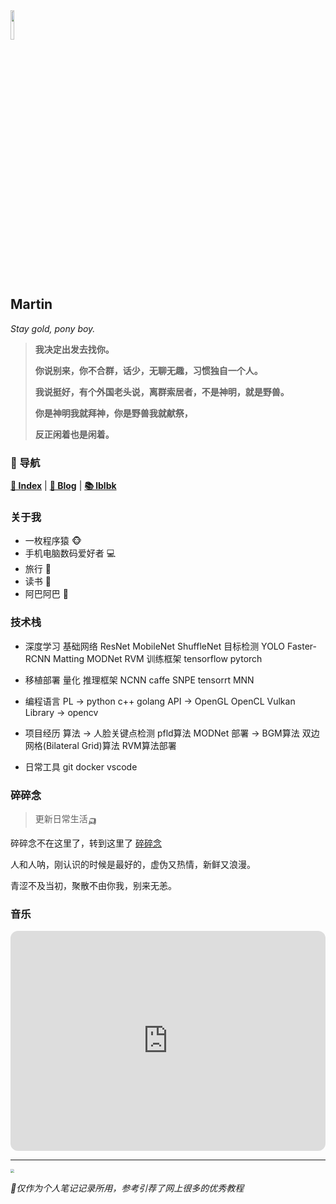 <head><style type="text/css">h1:first-child {display:none;}</style><link rel="shortcut icon" href="/res/cola.ico" type="image/x-icon" /></head>

<img src="https://fastly.jsdelivr.net/gh/lblbk/picgo/work/20201224164001.png" width="11%" height="11%" >

## **Martin**

*Stay gold, pony boy.*

> **我决定出发去找你。**
> 
> **你说别来，你不合群，话少，无聊无趣，习惯独自一个人。**
> 
> **我说挺好，有个外国老头说，离群索居者，不是神明，就是野兽。**
> 
> **你是神明我就拜神，你是野兽我就献祭，**
> 
> **反正闲着也是闲着。**

### 📡 导航

**[🔬 Index](/)** \| **[🔎 Blog](/blog)** \| **[📚 lblbk](/lblbk)**

### 关于我

- 一枚程序猿 🐵
- 手机电脑数码爱好者 ​💻​
- 旅行 🚆
- 读书 📓
- 阿巴阿巴 🍋

### 技术栈

- 深度学习
	基础网络 ResNet MobileNet ShuffleNet
	目标检测 YOLO Faster-RCNN
	Matting MODNet RVM
	训练框架 tensorflow pytorch

- 移植部署
  量化
  推理框架 NCNN caffe SNPE tensorrt MNN

- 编程语言
  PL -> python c++ golang
  API -> OpenGL OpenCL Vulkan
  Library -> opencv
  
- 项目经历
	算法 -> 人脸关键点检测  pfld算法  MODNet
	部署 ->  BGM算法 双边网格(Bilateral Grid)算法 RVM算法部署

- 日常工具
	git docker vscode

### 碎碎念

> 更新日常生活🛺

碎碎念不在这里了，转到这里了 [碎碎念](/lblbk/#memo)

人和人呐，刚认识的时候是最好的，虚伪又热情，新鲜又浪漫。

青涩不及当初，聚散不由你我，别来无恙。

### 音乐

<iframe style="border-radius:12px" src="https://open.spotify.com/embed/track/4h9wh7iOZ0GGn8QVp4RAOB?utm_source=generator" width="100%" height="352" frameBorder="0" allowfullscreen="" allow="autoplay; clipboard-write; encrypted-media; fullscreen; picture-in-picture" loading="lazy"></iframe>

***

<img src="https://fastly.jsdelivr.net/gh/lblbk/picgo/img/default1.jpg" style="zoom: 35%;" >

*🎉仅作为个人笔记记录所用，参考引荐了网上很多的优秀教程*

